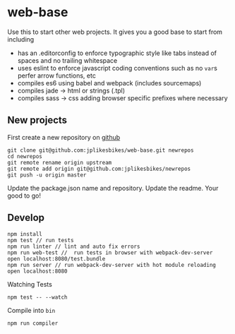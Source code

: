 # web-base
Use this to start other web projects. It gives you a good base to start from including
+ has an .editorconfig to enforce typographic style like tabs instead of spaces and no trailing whitespace
+ uses eslint to enforce javascript coding conventions such as no `var`s perfer arrow functions, etc
+ compiles es6 using babel and webpack (includes sourcemaps)
+ compiles jade -> html or strings (.tpl) 
+ compiles sass -> css adding browser specific prefixes where necessary

## New projects
First create a new repository on [github](https://github.com/new)
```
git clone git@github.com:jplikesbikes/web-base.git newrepos
cd newrepos
git remote rename origin upstream
git remote add origin git@github.com:jplikesbikes/newrepos
git push -u origin master  
```
Update the package.json name and repository.
Update the readme.
Your good to go!

## Develop
```
npm install
npm test // run tests
npm run linter // lint and auto fix errors
npm run web-test //  run tests in browser with webpack-dev-server
open localhost:8080/test.bundle
npm run server // run webpack-dev-server with hot module reloading
open localhost:8080
```

Watching Tests
```
npm test -- --watch
```

Compile into `bin`
```
npm run compiler
```
